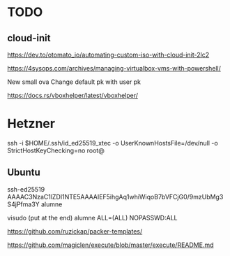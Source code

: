 # TODO


## cloud-init

https://dev.to/otomato_io/automating-custom-iso-with-cloud-init-2lc2

https://4sysops.com/archives/managing-virtualbox-vms-with-powershell/

New small ova
Change default pk with user pk


https://docs.rs/vboxhelper/latest/vboxhelper/

# Hetzner

ssh -i $HOME/.ssh/id_ed25519_xtec -o UserKnownHostsFile=/dev/null -o StrictHostKeyChecking=no root@


## Ubuntu

ssh-ed25519 AAAAC3NzaC1lZDI1NTE5AAAAIEF5ihgAq1whiWiqoB7bVFCjG0/9mzUbMg3S4jPfma3Y alumne


visudo (put at the end)
alumne ALL=(ALL) NOPASSWD:ALL

https://github.com/ruzickap/packer-templates/


https://github.com/magiclen/execute/blob/master/execute/README.md
